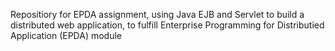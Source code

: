 Repositiory for EPDA assignment, using Java EJB and Servlet to build a distributed web application, to fulfill Enterprise Programming for Distributied Application (EPDA) module
